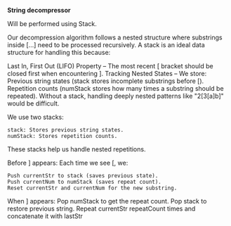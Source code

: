 **String decompressor**

Will be performed using Stack.

Our decompression algorithm follows a nested structure where substrings inside [...] need to be processed recursively. A stack is an ideal data structure for handling this because:

Last In, First Out (LIFO) Property – The most recent [ bracket should be closed first when encountering ].
Tracking Nested States – We store:
Previous string states (stack stores incomplete substrings before [).
Repetition counts (numStack stores how many times a substring should be repeated).
Without a stack, handling deeply nested patterns like "2[3[a]b]" would be difficult.

We use two stacks:

    stack: Stores previous string states.
    numStack: Stores repetition counts.
These stacks help us handle nested repetitions.

Before ] appears:
Each time we see [, we:

    Push currentStr to stack (saves previous state).
    Push currentNum to numStack (saves repeat count).
    Reset currentStr and currentNum for the new substring.

When ] appears:
    Pop numStack to get the repeat count.
    Pop stack to restore previous string.
    Repeat currentStr repeatCount times and concatenate it with lastStr
